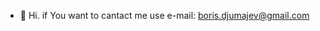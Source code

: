 - 👋 Hi. if You want to cantact me use e-mail: boris.djumajev@gmail.com

<!---
LborV/LborV is a ✨ special ✨ repository because its `README.md` (this file) appears on your GitHub profile.
You can click the Preview link to take a look at your changes.
--->
